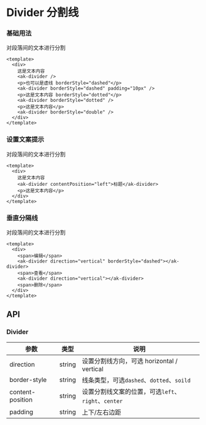 # Divider 分割线

### 基础用法

对段落间的文本进行分割

```vue demo
<template>
  <div>
    这是文本内容
    <ak-divider />
    <p>也可以是虚线 borderStyle="dashed"</p>
    <ak-divider borderStyle="dashed" padding="10px" />
    <p>这是文本内容 borderStyle="dotted"</p>
    <ak-divider borderStyle="dotted" />
    <p>这是文本内容</p>
    <ak-divider borderStyle="double" />
  </div>
</template>
```

### 设置文案提示

对段落间的文本进行分割

```vue demo
<template>
  <div>
    这是文本内容
    <ak-divider contentPosition="left">标题</ak-divider>
    <p>这是文本内容</p>
  </div>
</template>
```

### 垂直分隔线

对段落间的文本进行分割

```vue demo
<template>
  <div>
    <span>编辑</span>
    <ak-divider direction="vertical" borderStyle="dashed"></ak-divider>
    <span>查看</span>
    <ak-divider direction="vertical"></ak-divider>
    <span>删除</span>
  </div>
</template>
```

## API

### Divider

| 参数             | 类型   | 说明                                                |
| ---------------- | ------ | --------------------------------------------------- |
| direction        | string | 设置分割线方向，可选 horizontal / vertical          |
| border-style     | string | 线条类型，可选`dashed`、`dotted`、`soild`           |
| content-position | string | 设置分割线文案的位置，可选`left`、`right`、`center` |
| padding          | string | 上下/左右边距                                       |
